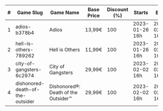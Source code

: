 |#|Game Slug|Game Name|Base Price|Discount (%)|Starts|Ends|
|---|---|---|---|---|---|---|
|1|adios-b378b4|Adios|13,99€|100|2023-01-26 16h|2023-02-02 16h|
|2|hell-is-others-789262|Hell is Others|11,99€|100|2023-01-26 16h|2023-02-02 16h|
|3|city-of-gangsters-6c2974|City of Gangsters|29,99€|100|2023-02-02 16h|2023-02-09 16h|
|4|dishonored-death-of-the-outsider|Dishonored®: Death of the Outsider™|29,99€|100|2023-02-02 16h|2023-02-09 16h|
